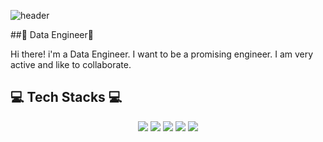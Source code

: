 ![header](https://capsule-render.vercel.app/api?type=slice&color=auto&height=300&section=header&text=Joungminhee&fontsize=90)


##🌷 Data Engineer🌷

Hi there! i'm a Data Engineer.
I want to be a promising engineer.
I am very active and like to collaborate.


  
## 💻 Tech Stacks 💻

<div align="center">
  
<img src="https://img.shields.io/badge/Python-3766AB?style=flat-square&logo=Python&logoColor=white"/></a>
<img src="https://img.shields.io/badge/oracle-F80000?style=flat-square&logo=Oracle&logoColor&logoColor=white"/></a>
<img src="https://img.shields.io/badge/R-276DC3?style=flat-square&logo=R&logoColor&logoColor=white"/></a>
<img src="https://img.shields.io/badge/Visual Studio Code-5C2D91?style=flat-square&logo=Visual Studio Code&logoColor&logoColor=white"/></a>
<img src="https://img.shields.io/badge/Jupyter Notebook-F37626?style=flat-square&logo=Jupyter&logoColor=white"/></a>

</div>

